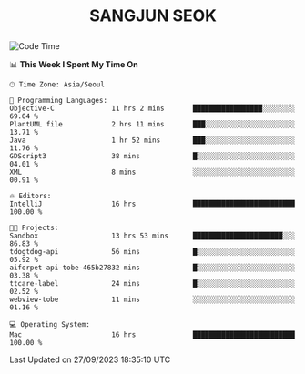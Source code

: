 <h1>
 <p align="center">
   SANGJUN SEOK
 </p>
</h1>

<!--START_SECTION:waka-->
![Code Time](http://img.shields.io/badge/Code%20Time-2%2C856%20hrs-blue)

📊 **This Week I Spent My Time On** 

```text
🕑︎ Time Zone: Asia/Seoul

💬 Programming Languages: 
Objective-C              11 hrs 2 mins       █████████████████░░░░░░░░   69.04 % 
PlantUML file            2 hrs 11 mins       ███░░░░░░░░░░░░░░░░░░░░░░   13.71 % 
Java                     1 hr 52 mins        ███░░░░░░░░░░░░░░░░░░░░░░   11.76 % 
GDScript3                38 mins             █░░░░░░░░░░░░░░░░░░░░░░░░   04.01 % 
XML                      8 mins              ░░░░░░░░░░░░░░░░░░░░░░░░░   00.91 % 

🔥 Editors: 
IntelliJ                 16 hrs              █████████████████████████   100.00 % 

🐱‍💻 Projects: 
Sandbox                  13 hrs 53 mins      ██████████████████████░░░   86.83 % 
tdogtdog-api             56 mins             █░░░░░░░░░░░░░░░░░░░░░░░░   05.92 % 
aiforpet-api-tobe-465b27832 mins             █░░░░░░░░░░░░░░░░░░░░░░░░   03.38 % 
ttcare-label             24 mins             █░░░░░░░░░░░░░░░░░░░░░░░░   02.52 % 
webview-tobe             11 mins             ░░░░░░░░░░░░░░░░░░░░░░░░░   01.16 % 

💻 Operating System: 
Mac                      16 hrs              █████████████████████████   100.00 % 
```


 Last Updated on 27/09/2023 18:35:10 UTC
<!--END_SECTION:waka-->
